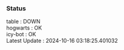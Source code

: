 ### Status


table : DOWN  
hogwarts : OK  
icy-bot : OK  
Latest Update : 2024-10-16 03:18:25.401032
